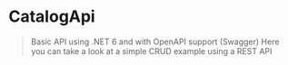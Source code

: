 # CatalogApi
> Basic API using .NET 6 and with OpenAPI support (Swagger)
Here you can take a look at a simple CRUD example using a REST API
